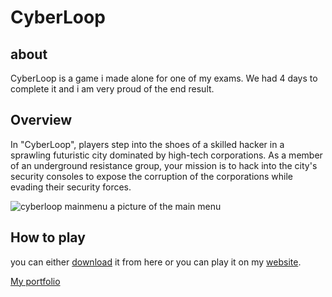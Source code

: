 # CyberLoop

## about
CyberLoop is a game i made alone for one of my exams. We had 4 days to complete it and i am very proud of the end result.

## Overview
In "CyberLoop", players step into the shoes of a skilled hacker in a sprawling futuristic city dominated by high-tech corporations. As a member of an underground resistance group, your mission is to hack into the city's security consoles to expose the corruption of the corporations while evading their security forces.

![cyberloop mainmenu](https://github.com/IDontCaramel/cyberloop/assets/120132450/c6005326-454b-4ecb-a697-0e34c22932c5)
a picture of the main menu

## How to play
you can either [download](#) it from here or you can play it on my [website](https://www.lucaskoot.nl).

[My portfolio](https://www.lucaskoot.nl)
